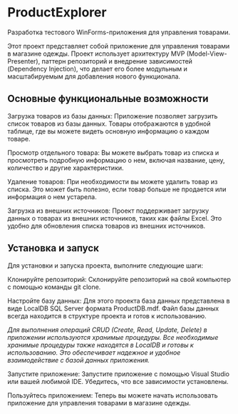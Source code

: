 # ProductExplorer
Разработка тестового WinForms-приложения для управления товарами.

Этот проект представляет собой приложение для управления товарами в магазине одежды. Проект использует архитектуру MVP (Model-View-Presenter), паттерн репозиторий и внедрение зависимостей (Dependency Injection), что делает его более модульным и масштабируемым для добавления нового функционала.

## Основные функциональные возможности
Загрузка товаров из базы данных: Приложение позволяет загрузить список товаров из базы данных. Товары отображаются в удобной таблице, где вы можете видеть основную информацию о каждом товаре.

Просмотр отдельного товара: Вы можете выбрать товар из списка и просмотреть подробную информацию о нем, включая название, цену, количество и другие характеристики.

Удаление товаров: При необходимости вы можете удалить товар из списка. Это может быть полезно, если товар больше не продается или информация о нем устарела.

Загрузка из внешних источников: Проект поддерживает загрузку данных о товарах из внешних источников, таких как файлы Excel. Это удобно для обновления списка товаров из внешних источников.

## Установка и запуск
Для установки и запуска проекта, выполните следующие шаги:

Клонируйте репозиторий: Склонируйте репозиторий на свой компьютер с помощью команды git clone.

Настройте базу данных: Для этого проекта база данных представлена в виде LocalDB SQL Server формата ProductDB.mdf. Файл базы данных всегда находится в структуре проекта и готов к использованию.

*Для выполнения операций CRUD (Create, Read, Update, Delete) в приложении используются хранимые процедуры. Все необходимые хранимые процедуры также находятся в LocalDB и готовы к использованию. Это обеспечивает надежное и удобное взаимодействие с базой данных приложения.*

Запустите приложение: Запустите приложение с помощью Visual Studio или вашей любимой IDE. Убедитесь, что все зависимости установлены.

Пользуйтесь приложением: Теперь вы можете начать использовать приложение для управления товарами в магазине одежды.

